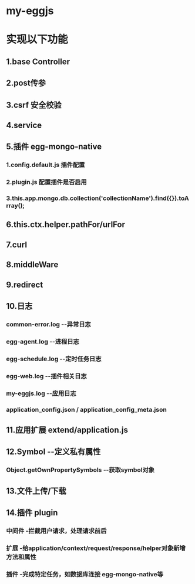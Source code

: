 # my-eggjs

# 实现以下功能
## 1.base Controller
## 2.post传参
## 3.csrf 安全校验
## 4.service
## 5.插件  egg-mongo-native  
### 1.config.default.js 插件配置
### 2.plugin.js 配置插件是否启用
### 3.this.app.mongo.db.collection('collectionName').find({}).toArray();
## 6.this.ctx.helper.pathFor/urlFor
## 7.curl
## 8.middleWare
## 9.redirect
## 10.日志
### common-error.log  --异常日志
### egg-agent.log  --进程日志
### egg-schedule.log  --定时任务日志
### egg-web.log  --插件相关日志
### my-eggjs.log  --应用日志
### application_config.json / application_config_meta.json
## 11.应用扩展  extend/application.js
## 12.Symbol --定义私有属性
### Object.getOwnPropertySymbols   --获取symbol对象
## 13.文件上传/下载
## 14.插件 plugin
### 中间件 -拦截用户请求，处理请求前后
### 扩展   -给application/context/request/response/helper对象新增方法和属性
### 插件   -完成特定任务，如数据库连接 egg-mongo-native等

